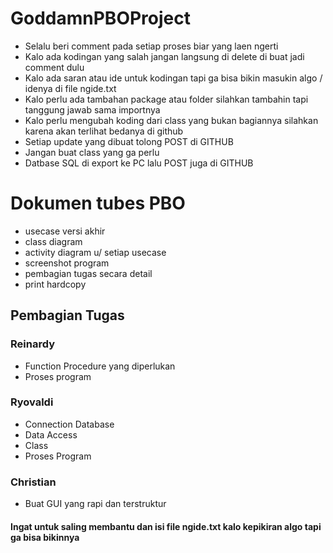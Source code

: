 # GoddamnPBOProject
- Selalu beri comment pada setiap proses biar yang laen ngerti
- Kalo ada kodingan yang salah jangan langsung di delete di buat jadi comment dulu
- Kalo ada saran atau ide untuk kodingan tapi ga bisa bikin masukin algo / idenya di file ngide.txt
- Kalo perlu ada tambahan package atau folder silahkan tambahin tapi tanggung jawab sama importnya
- Kalo perlu mengubah koding dari class yang bukan bagiannya silahkan karena akan terlihat bedanya di github
- Setiap update yang dibuat tolong POST di GITHUB
- Jangan buat class yang ga perlu
- Datbase SQL di export ke PC lalu POST juga di GITHUB

# Dokumen tubes PBO

- usecase versi akhir
- class diagram
- activity diagram u/ setiap usecase
- screenshot program
- pembagian tugas secara detail
- print hardcopy

## Pembagian Tugas
### Reinardy
- Function Procedure yang diperlukan
- Proses program

### Ryovaldi
- Connection Database
- Data Access
- Class
- Proses Program

### Christian
- Buat GUI yang rapi dan terstruktur

#### Ingat untuk saling membantu dan isi file ngide.txt kalo kepikiran algo tapi ga bisa bikinnya
